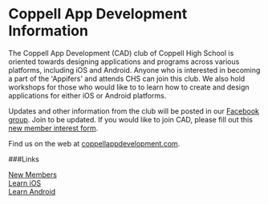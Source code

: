 # Coppell App Development Information

The Coppell App Development (CAD) club of Coppell High School is oriented towards designing applications and programs across various platforms, including iOS and Android. Anyone who is interested in becoming a part of the 'Appifers' and attends CHS can join this club. We also hold workshops for those who would like to to learn how to create and design applications for either iOS or Android platforms.

Updates and other information from the club will be posted in our [Facebook group](https://www.facebook.com/groups/appify/). Join to be updated. If you would like to join CAD, please fill out this [new member interest form](http://tinyurl.com/cadsignupform).

Find us on the web at [coppellappdevelopment.com](http://coppellappdevelopment.com/).

###Links

[New Members](https://github.com/CoppellAppDevelopment/new-members)  
[Learn iOS](https://github.com/CoppellAppDevelopment/Learn-iOS)  
[Learn Android](https://github.com/CoppellAppDevelopment/Learn-Android)
